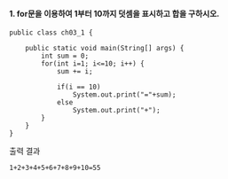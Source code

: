 #### 1. for문을 이용하여 1부터 10까지 덧셈을 표시하고 합을 구하시오.

```
public class ch03_1 {

	public static void main(String[] args) {
		int sum = 0;
		for(int i=1; i<=10; i++) {
			sum += i;
			
			if(i == 10)
				System.out.print("="+sum);
			else
				System.out.print("+");
		}
	}
}
```
출력 결과
```
1+2+3+4+5+6+7+8+9+10=55
```

